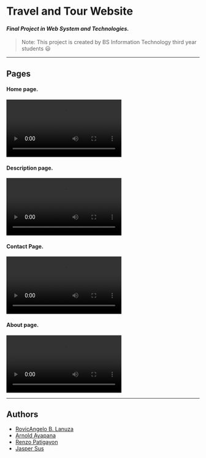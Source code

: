 # **Travel and Tour Website**

#### _Final Project in Web System and Technologies._
  
 >Note: This project is created by BS Information Technology third year students :smiley:

--- 
## Pages

#### Home page.
![Home page.gif](./GIF/giphy%20.mp4)


#### Description page.
![Description page.gif](./GIF/giphy%20(1).mp4)

#### Contact Page.
![Contact.gif](./GIF/giphy%20(2).mp4)

#### About page.
![About.gif](./GIF/giphy%20(3).mp4)


---
## Authors

- [RovicAngelo B. Lanuza](https://github.com/RovicAngelo)
- [Arnold Ayapana](https://github.com/arnoldayapana)
- [Renzo Patigayon](https://github.com/RenzoMarv)
- [Jasper Sus](hhttps://github.com/susjasper)

